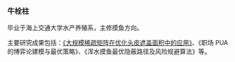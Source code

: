 ### 牛栓柱

毕业于海上交通大学水产养殖系，主修摸鱼方向。

主要研究成果包括：[《大规模稀疏矩阵在优化头皮遮盖面积中的应用》](https://github.com/ruanqizhen/ruanqizhen/blob/main/sparse_matrix.md)、《职场 PUA 的博弈论建模与最优策略》、《浑水摸鱼最优隐蔽路径及风险规避算法》等。

